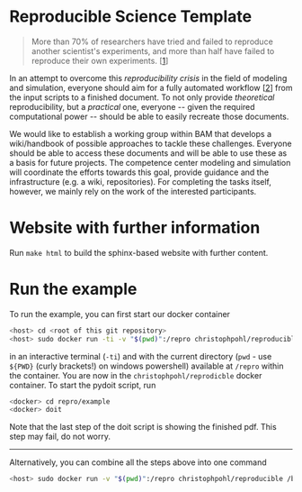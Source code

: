 Reproducible Science Template
=============================

> More than 70% of researchers have tried and failed to reproduce another scientist's experiments, and more than half have failed to reproduce their own experiments. [[1]]

In an attempt to overcome this _reproducibility crisis_ in the field of modeling and simulation, everyone should aim for a fully automated workflow [[2]] from the input scripts to a finished document.
To not only provide _theoretical_ reproducibility, but a _practical_ one, everyone -- given the required computational power -- should be able to easily recreate those documents.

We would like to establish a working group within BAM that develops a wiki/handbook of possible approaches to tackle these challenges. 
Everyone should be able to access these documents and will be able to use these as a basis for future projects.
The competence center modeling and simulation will coordinate the efforts towards 
this goal, provide guidance and the infrastructure (e.g. a wiki, repositories). 
For completing the tasks itself, however, we mainly rely on the work of the interested participants.

[1]: https://www.nature.com/news/1-500-scientists-lift-the-lid-on-reproducibility-1.19970
[2]: https://www.practicereproducibleresearch.org/core-chapters/2-assessment.html


# Website with further information

Run `make html` to build the sphinx-based website with further content.

# Run the example

To run the example, you can first start our docker container

~~~sh
<host> cd <root of this git repository>
<host> sudo docker run -ti -v "$(pwd)":/repro christophpohl/reproducible
~~~

in an interactive terminal (`-ti`) and with the current directory (`pwd` - use `${PWD}` (curly brackets!) on windows powershell) available at `/repro` within the container. You are now in the `christophpohl/reprodicble` docker container. To start the pydoit script, run

~~~sh
<docker> cd repro/example
<docker> doit
~~~

Note that the last step of the doit script is showing the finished pdf. This step may fail, do not worry.

---

Alternatively, you can combine all the steps above into one command
~~~sh
<host> sudo docker run -v "$(pwd)":/repro christophpohl/reproducible /bin/bash -c "cd repro/example && doit"
~~~
